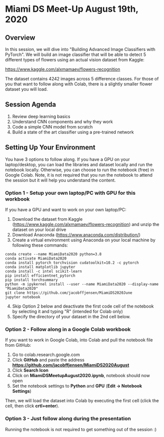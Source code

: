# Miami DS Meet-Up August 19th, 2020
## Overview

In this session, we will dive into "Building Advanced Image Classifiers with PyTorch".  We will build an image classifier that will be able to detect 5 different types of flowers using an actual vision dataset from Kaggle:

https://www.kaggle.com/alxmamaev/flowers-recognition 

The dataset contains 4242 images across 5 difference classes.   For those of you that want to follow along with Colab, there is a slightly smaller flower dataset you will load.

## Session Agenda
1.  Review deep learning basics
2.  Understand CNN components and why they work
3.  Code a simple CNN model from scratch
4.  Build a state of the art classifier using a pre-trained network

## Setting Up Your Environment
You have 3 options to follow along.  If you have a GPU on your laptop/desktop, you can load the libraries and dataset locally and run the notebook locally.   Otherwise, you can choose to run the notebook (free) in Google Colab.  Note, it is not required that you run the notebook to attend the session but it will help you understand the content.

### Option 1 - Setup your own laptop/PC with GPU for this workbook

If you have a GPU and want to work on your own laptop/PC:

1.  Download the dataset from Kaggle (https://www.kaggle.com/alxmamaev/flowers-recognition) and unzip the dataset on your local drive
2.  Download Anaconda  (https://www.anaconda.com/distribution/)
3.  Create a virtual environment using Anaconda on your local machine by following these commands:

```
conda create --name MiamiData2020 python=3.8
conda activate MiamiData2020
conda install pytorch torchvision cudatoolkit=10.2 -c pytorch
conda install matplotlib jupyter
conda install -c intel scikit-learn
pip install efficientnet_pytorch
pip install torchsummary
python -m ipykernel install --user --name MiamiData2020 --display-name "MiamiData2020"
git clone https://github.com/jacobffjensen/MiamiDS2020June
jupyter notebook
```

4. Skip Option 2 below and deactivate the first code cell of the notebook by selecting it and typing "R" (intended for Colab only)
5. Specify the directory of your dataset in the 2nd cell below.

### Option 2 - Follow along in a Google Colab workbook

If you want to work in Google Colab, into Colab and pull the notebook file from GitHub:
1.  Go to colab.research.google.com
2.  Click **GitHub** and paste the address **https://github.com/jacobffjensen/MiamiDS2020August**
3.  Click **Search Icon**
4.  Click on **MiamiDSMeetupAugust2020.ipynb**, notebook should now open
5.  Set the notebook settings to **Python** and **GPU** (**Edit -> Notebook Settings**) 

Then, we will load the dataset into Colab by executing the first cell (click the cell, then click **crtl+enter**).

### Option 3 - Just follow along during the presentation
Running the notebook is not required to get something out of the session :)